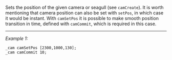 Sets the position of the given camera or seagull (see `camCreate`). It is worth mentioning that camera position can also be set with `setPos`, in which case it would be instant. With `camSetPos` it is possible to make smooth position transition in time, defined with `camCommit`, which is required in this case.


---
*Example 1:*
```sqf
_cam camSetPos [2300,1000,130];
_cam camCommit 10;
```